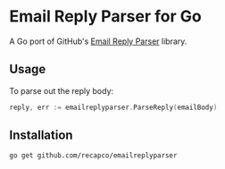 # Email Reply Parser for Go
A Go port of GitHub's [Email Reply Parser](https://github.com/github/email_reply_parser) library.

## Usage
To parse out the reply body:

```go
reply, err := emailreplyparser.ParseReply(emailBody)
```

## Installation
`go get github.com/recapco/emailreplyparser`